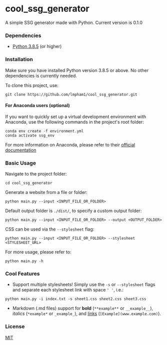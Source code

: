 
# cool_ssg_generator
A simple SSG generator made with Python.
Current version is 0.1.0

### Dependencies
- [Python 3.8.5](https://www.python.org/downloads/) (or higher)

### Installation
Make sure you have installed Python version 3.8.5 or above. No other dependencies is currently needed.

To clone this project, use:
```console
git clone https://github.com/lmpham1/cool_ssg_generator.git
```

#### For Anaconda users (optional)
If you want to quickly set up a virtual development environment with Anaconda, use the following commands in the project's root folder:
```console
conda env create -f environment.yml
conda activate ssg_env
```
For more information on Anaconda, please refer to their [official documentation](https://docs.anaconda.com/)

### Basic Usage
Navigate to the project folder:
```console
cd cool_ssg_generator
```
Generate a website from a file or folder:
```console
python main.py --input <INPUT_FILE_OR_FOLDER>
```
Default output folder is `./dist/`, to specify a custom output folder:
```console
python main.py --input <INPUT_FILE_OR_FOLDER> --output <OUTPUT_FOLDER>
```
CSS can be used via the `--stylesheet` flag:
```console
python main.py --input <INPUT_FILE_OR_FOLDER> --stylesheet <STYLESHEET_URL>
```
For more usage, please refer to:
```console
python main.py -h
```

### Cool Features
* Support multiple stylesheets! Simply use the `-s` or `--stylesheet` flags and separate each stylesheet link with space `' '`, i.e.:
```console
python main.py -i index.txt -s sheet1.css sheet2.css sheet3.css
```
* Markdown (.md files) support for **bold** (`**example**` or `__example__`), *italics* (`*example*` or `_example_`), and [links](https://github.com/lmpham1/cool_ssg_generator) (`[Example](www.example.com)`).

### License
[MIT](LICENSE)
